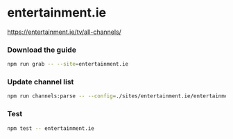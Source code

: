 # entertainment.ie

https://entertainment.ie/tv/all-channels/

### Download the guide

```sh
npm run grab -- --site=entertainment.ie
```

### Update channel list

```sh
npm run channels:parse -- --config=./sites/entertainment.ie/entertainment.ie.config.js --output=./sites/entertainment.ie/entertainment.ie.channels.xml
```

### Test

```sh
npm test -- entertainment.ie
```
